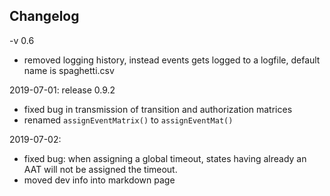 ## Changelog

-v 0.6
- removed logging history, instead events gets logged to a logfile, default name is spaghetti.csv

2019-07-01: release 0.9.2
 - fixed bug in transmission of transition and authorization matrices
 - renamed `assignEventMatrix()` to `assignEventMat()`

 2019-07-02:
  - fixed bug: when assigning a global timeout, states having already an AAT will not be assigned the timeout.
  - moved dev info into markdown page
